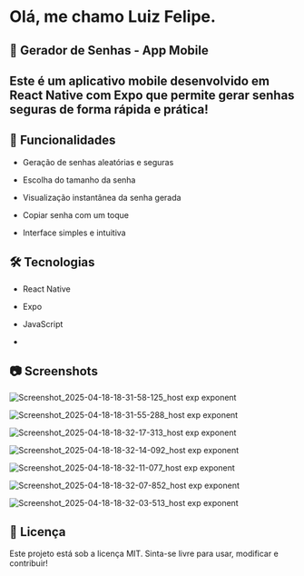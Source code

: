 # Olá, me chamo Luiz Felipe. 

## 🔐 Gerador de Senhas - App Mobile
## Este é um aplicativo mobile desenvolvido em React Native com Expo que permite gerar senhas seguras de forma rápida e prática!

## 📱 Funcionalidades
- Geração de senhas aleatórias e seguras

- Escolha do tamanho da senha

- Visualização instantânea da senha gerada

- Copiar senha com um toque

- Interface simples e intuitiva

## 🛠️ Tecnologias
- React Native

- Expo

- JavaScript
- 
## 📷 Screenshots

![Screenshot_2025-04-18-18-31-58-125_host exp exponent](https://github.com/user-attachments/assets/6f495cbd-b330-4fa9-b6b1-174e5482139b)


![Screenshot_2025-04-18-18-31-55-288_host exp exponent](https://github.com/user-attachments/assets/395ff7d6-e209-4eb1-a676-ae85d4b10346)


![Screenshot_2025-04-18-18-32-17-313_host exp exponent](https://github.com/user-attachments/assets/96262fa3-f311-406c-b533-05c0e2d29089)


![Screenshot_2025-04-18-18-32-14-092_host exp exponent](https://github.com/user-attachments/assets/5a31b5ed-4d04-47c1-aad1-bce434799290)


![Screenshot_2025-04-18-18-32-11-077_host exp exponent](https://github.com/user-attachments/assets/c2947e46-1ae8-4c80-aeaa-b742e744990c)


![Screenshot_2025-04-18-18-32-07-852_host exp exponent](https://github.com/user-attachments/assets/232c4423-cb84-4b00-b76d-f14be86622f0)


![Screenshot_2025-04-18-18-32-03-513_host exp exponent](https://github.com/user-attachments/assets/d1e11153-9f58-4468-b311-114ff6c8e9de)

## 📄 Licença
Este projeto está sob a licença MIT. Sinta-se livre para usar, modificar e contribuir!
